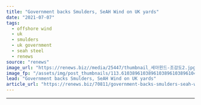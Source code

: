 ```yaml
---
title: "Government backs Smulders, SeAH Wind on UK yards"
date: "2021-07-07"
tags: 
  - offshore wind
  - uk
  - smulders
  - uk government
  - seah steel
  - renews
source: "renews"
image_url: "https://renews.biz//media/25447/thumbnail_세아윈드-조감도2.jpg?mode=crop&width=770&heightratio=0.6103896103896103896103896104&slimmage=true"
image_fp: "/assets/img/post_thumbnails/113.6103896103896103896103896104&slimmage=true"
lead: "Government backs Smulders, SeAH Wind on UK yards"
article_url: "https://renews.biz/70811/government-backs-smulders-seah-wind-on-uk-yards/"
---
```


---
